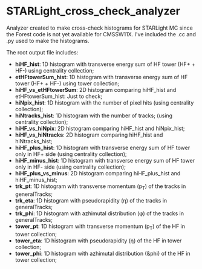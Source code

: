 # STARLight_cross_check_analyzer

Analyzer created to make cross-check histograms for STARLight MC since the Forest code is not yet available for CMSSW11X. I've included the .cc and .py used to make the histograms.

The root output file includes:

- **hiHF_hist**: 1D histogram with transverse energy sum of HF tower (HF+ + HF-) using centrality collection;
- **etHFtowerSum_hist**: 1D histogram with transverse energy sum of HF tower (HF+ + HF-) using tower collection;
- **hiHF_vs_etHFtowerSum**: 2D histogram comparing hiHF_hist and etHFtowerSum_hist: Just to check;
- **hiNpix_hist**: 1D histogram with the number of pixel hits (using centrality collection);
- **hiNtracks_hist**: 1D histogram with the number of tracks; (using centrality collection);
- **hiHF_vs_hiNpix**: 2D histogram comparing hiHF_hist and hiNpix_hist;
- **hiHF_vs_hiNtracks**: 2D histogram comparing hiHF_hist and hiNtracks_hist;
- **hiHF_plus_hist**: 1D histogram with transverse energy sum of HF tower only in HF+ side (using centrality collection);
- **hiHF_minus_hist**: 1D histogram with transverse energy sum of HF tower only in HF- side (using centrality collection);
- **hiHF_plus_vs_minus**: 2D histogram comparing hiHF_plus_hist and hiHF_minus_hist;
- **trk_pt**: 1D histogram with transverse momentum (p<sub>T</sub>) of the tracks in generalTracks;
- **trk_eta**: 1D histogram with pseudorapidity (&eta;) of the tracks in generalTracks;
- **trk_phi**: 1D histogram with azhimutal distribution (&phi;) of the tracks in generalTracks;
- **tower_pt**: 1D histogram with transverse momentum (p<sub>T</sub>) of the HF in tower collection;
- **tower_eta**: 1D histogram with pseudorapidity (&eta;) of the HF in tower collection;
- **tower_phi**: 1D histogram with azhimutal distribution (&phi) of the HF in tower collection;



